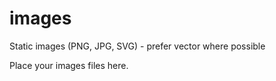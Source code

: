 # images
Static images (PNG, JPG, SVG) - prefer vector where possible

Place your images files here.
